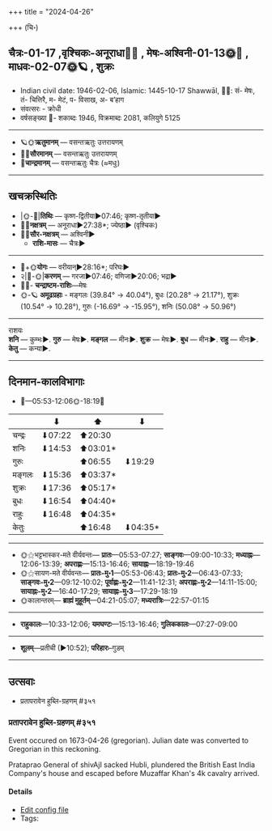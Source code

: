 +++
title = "2024-04-26"

+++
(चि॰)
## चैत्रः-01-17  ,वृश्चिकः-अनूराधा🌛🌌  ,  मेषः-अश्विनी-01-13🌞🌌  ,  माधवः-02-07🌞🪐  , शुक्रः
- Indian civil date: 1946-02-06, Islamic: 1445-10-17 Shawwāl, 🌌🌞: सं- मेषः, तं- चित्तिरै, म- मेटं, प- विसाख, अ- ब’हाग
- संवत्सरः - क्रोधी
- वर्षसङ्ख्या 🌛- शकाब्दः 1946, विक्रमाब्दः 2081, कलियुगे 5125
___________________
- 🪐🌞**ऋतुमानम्** — वसन्तऋतुः उत्तरायणम्
- 🌌🌞**सौरमानम्** — वसन्तऋतुः उत्तरायणम्
- 🌛**चान्द्रमानम्** — वसन्तऋतुः चैत्रः (≈मधुः)
___________________


## खचक्रस्थितिः
- |🌞-🌛|**तिथिः** — कृष्ण-द्वितीया►07:46; कृष्ण-तृतीया►  
- 🌌🌛**नक्षत्रम्** — अनूराधा►27:38*; ज्येष्ठा► (वृश्चिकः)  
- 🌌🌞**सौर-नक्षत्रम्** — अश्विनी►  
  - **राशि-मासः** — चैत्रः► 
___________________
- 🌛+🌞**योगः** — वरीयान्►28:16*; परिघः►  
- २|🌛-🌞|**करणम्** — गरजा►07:46; वणिजा►20:06; भद्रा►  
- 🌌🌛- **चन्द्राष्टम-राशिः**—मेषः  
- 🌞-🪐 **अमूढग्रहाः** - मङ्गलः (39.84° → 40.04°), बुधः (20.28° → 21.17°), शुक्रः (10.54° → 10.28°), गुरुः (-16.69° → -15.95°), शनिः (50.08° → 50.96°)
___________________
राशयः  
**शनि** — कुम्भः►. **गुरु** — मेषः►. **मङ्गल** — मीनः►. **शुक्र** — मेषः►. **बुध** — मीनः►. **राहु** — मीनः►. **केतु** — कन्या►. 
___________________


## दिनमान-कालविभागाः
- 🌅—05:53-12:06🌞-18:19🌇  

|      |⬇     |⬆     |⬇     |
|------|-----|-----|------|
|चन्द्रः|⬇07:22 |⬆20:30 |     |
|शनिः   |⬇14:53 |⬆03:01*|     |
|गुरुः  |     |⬆06:55 |⬇19:29 |
|मङ्गलः |⬇15:36 |⬆03:37*|     |
|शुक्रः |⬇17:36 |⬆05:17*|     |
|बुधः   |⬇16:54 |⬆04:40*|     |
|राहुः  |⬇16:48 |⬆04:35*|     |
|केतुः  |     |⬆16:48 |⬇04:35*|
___________________
- 🌞⚝भट्टभास्कर-मते वीर्यवन्तः— **प्रातः**—05:53-07:27; **साङ्गवः**—09:00-10:33; **मध्याह्नः**—12:06-13:39; **अपराह्णः**—15:13-16:46; **सायाह्नः**—18:19-19:46  
- 🌞⚝सायण-मते वीर्यवन्तः— **प्रातः-मु॰1**—05:53-06:43; **प्रातः-मु॰2**—06:43-07:33; **साङ्गवः-मु॰2**—09:12-10:02; **पूर्वाह्णः-मु॰2**—11:41-12:31; **अपराह्णः-मु॰2**—14:11-15:00; **सायाह्नः-मु॰2**—16:40-17:29; **सायाह्नः-मु॰3**—17:29-18:19  
- 🌞कालान्तरम्— **ब्राह्मं मुहूर्तम्**—04:21-05:07; **मध्यरात्रिः**—22:57-01:15  
___________________
- **राहुकालः**—10:33-12:06; **यमघण्टः**—15:13-16:46; **गुलिककालः**—07:27-09:00  
___________________
- **शूलम्**—प्रतीची (►10:52); **परिहारः**–गुडम्  
___________________

## उत्सवाः
- प्रतापरावेन हुब्लि-ग्रहणम् #३५१
### प्रतापरावेन हुब्लि-ग्रहणम् #३५१

Event occured on 1673-04-26 (gregorian). Julian date was converted to Gregorian in this reckoning. 

Prataprao General of shivAjI sacked Hubli, plundered the British East India Company's house and escaped before Muzaffar Khan's 4k cavalry arrived.

#### Details
- [Edit config file](https://github.com/jyotisham/adyatithi/blob/master/mahApuruSha/xatra-later/julian/day/04/16/pratAparAvena_hubli-grahaNam.toml)
- Tags: 



